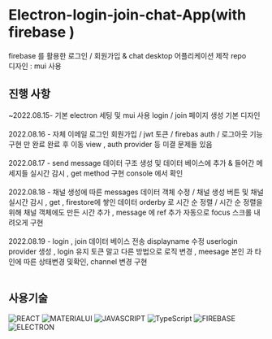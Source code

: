 # Electron-login-join-chat-App(with firebase )




firebase 를 활용한 로그인 / 회원가입  & chat  desktop 어플리케이션  제작 repo  <br>
디자인 : mui 사용 
<br>


## 진행 사항 
  ~2022.08.15- 기본 electron 세팅 및 mui 사용 login / join 페이지 생성 기본 디자인 <br><br>
2022.08.16 - 자체 이메일 로그인 회원가입 / jwt 토큰 / firebas auth / 로그아웃  기능 구현 만 완료  완료 후 이동 view  , auth provider 등 미결 문제들 있음 <br><br>
2022.08.17 - send message 데이터 구조 생성 및 데이터 베이스에 추가 & 들어간 메세지들 실시간 감시 , get method 구현 console 에서 확인 <br><br>
2022.08.18 - 채널 생성에 따른  messages 데이터 객체 수정 / 채널 생성 버튼 및 채널 실시간 감시 , get , firestore에 쌓인 데이터 orderby 로 시간 순 정렬 / 시간 순 정렬을 위해 채널 객체에도 만든 시간 추가  , message 에 ref 추가 자동으로 focus 스크롤 내려오게 구현 <br><br>
2022.08.19 - login , join 데이터 베이스 전송 displayname 수정  userlogin provider 생성 , login 유지 토큰 말고 다른 방법으로 로직 변경 , meesage 본인 과 타인에 따른 상태변경 및확인, channel 변경 구현  <br><br>




## 사용기술 
![REACT](https://img.shields.io/badge/-REACT-blue?style=plastic=?style=for-the-badge&logo=react)
![MATERIALUI](https://img.shields.io/badge/-MATERIALUI-black?style=plastic=?style=for-the-badge&logo=mui)
![JAVASCRIPT](https://img.shields.io/badge/-javascript-blue?style=plastic=?style=for-the-badge&logo=javascript)
![TypeScript](https://img.shields.io/badge/-typescript-black?style=plastic=?style=for-the-badge&logo=typescript)
![FIREBASE](https://img.shields.io/badge/-FIREBASE-blue?style=plastic=?style=for-the-badge&logo=firebase)
![ELECTRON](https://img.shields.io/badge/-ELECTRON-black?style=plastic=?style=for-the-badge&logo=electron)
